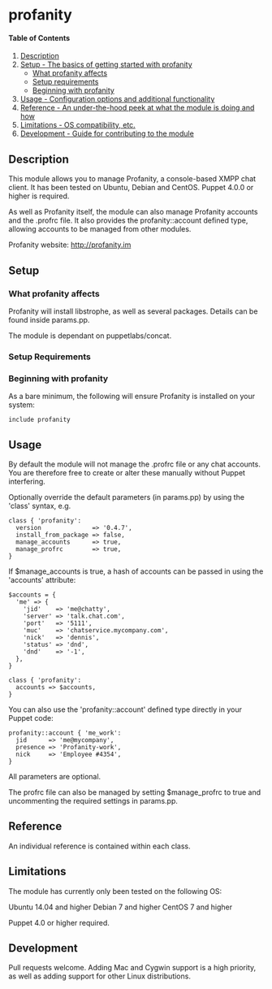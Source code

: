 # profanity

#### Table of Contents

1. [Description](#description)
1. [Setup - The basics of getting started with profanity](#setup)
    * [What profanity affects](#what-profanity-affects)
    * [Setup requirements](#setup-requirements)
    * [Beginning with profanity](#beginning-with-profanity)
1. [Usage - Configuration options and additional functionality](#usage)
1. [Reference - An under-the-hood peek at what the module is doing and how](#reference)
1. [Limitations - OS compatibility, etc.](#limitations)
1. [Development - Guide for contributing to the module](#development)

## Description

This module allows you to manage Profanity, a console-based XMPP chat client. It has been tested on Ubuntu, Debian and CentOS. Puppet 4.0.0 or higher is required.

As well as Profanity itself, the module can also manage Profanity accounts and the .profrc file. It also provides the profanity::account defined type, allowing accounts to be managed from other modules.

Profanity website: http://profanity.im

## Setup

### What profanity affects

Profanity will install libstrophe, as well as several packages. Details can be found inside params.pp.

The module is dependant on puppetlabs/concat.

### Setup Requirements

### Beginning with profanity

As a bare minimum, the following will ensure Profanity is installed on your system:

```
include profanity
```

## Usage

By default the module will not manage the .profrc file or any chat accounts. You are therefore free to create or alter these manually without Puppet interfering.

Optionally override the default parameters (in params.pp) by using the 'class' syntax, e.g.

```
class { 'profanity':
  version              => '0.4.7',
  install_from_package => false,
  manage_accounts      => true,
  manage_profrc        => true,
}
```

If $manage_accounts is true, a hash of accounts can be passed in using the 'accounts' attribute:

```
$accounts = {
  'me' => {
    'jid'    => 'me@chatty',
    'server' => 'talk.chat.com',
    'port'   => '5111',
    'muc'    => 'chatservice.mycompany.com',
    'nick'   => 'dennis',
    'status' => 'dnd',
    'dnd'    => '-1',
  },
}

class { 'profanity':
  accounts => $accounts,
}
```

You can also use the 'profanity::account' defined type directly in your Puppet code:

```
profanity::account { 'me_work':
  jid      => 'me@mycompany',
  presence => 'Profanity-work',
  nick     => 'Employee #4354',
}
```
All parameters are optional.

The profrc file can also be managed by setting $manage_profrc to true and uncommenting the required settings in params.pp.

## Reference

An individual reference is contained within each class.

## Limitations

The module has currently only been tested on the following OS:

Ubuntu 14.04 and higher
Debian 7 and higher
CentOS 7 and higher

Puppet 4.0 or higher required.

## Development

Pull requests welcome. Adding Mac and Cygwin support is a high priority, as well as adding support for other Linux distributions.

